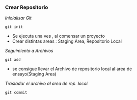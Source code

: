 ### Crear Repositorio

_Inicialisar Git_

```
git init
```

- Se ejecuta una ves , al comensar un proyecto
- Crear distintas areas : Staging Area, Repositorio Local

_Seguimiento a Archivos_

```
git add 
```

- se consigue llevar el Archivo de repositorio local al area de ensayo(Staging Area)


_Trasladar el archivo al area de rep. local_

```
git commit
```